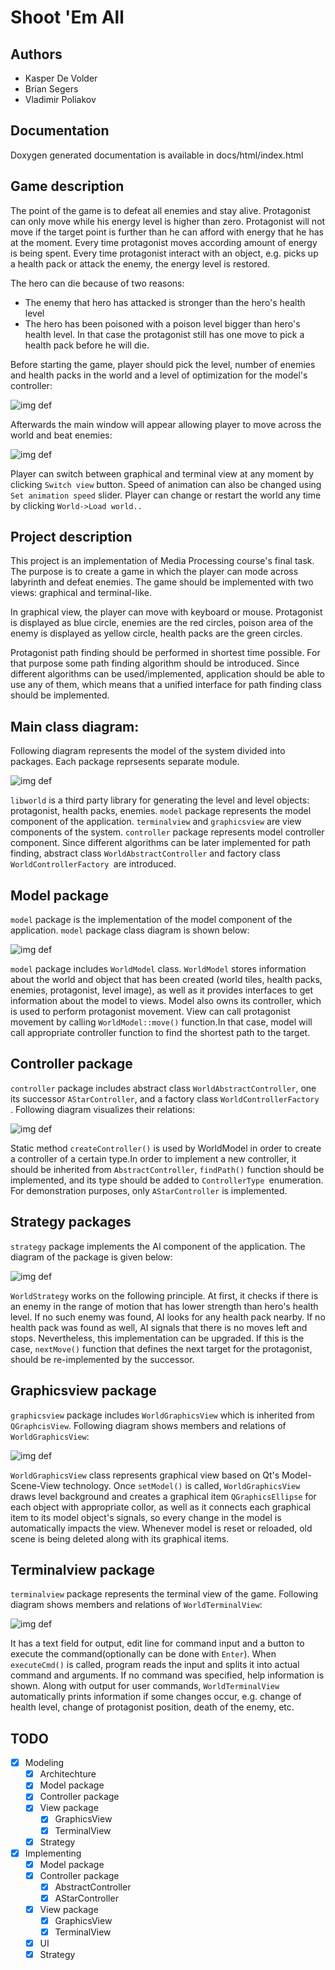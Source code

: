 # Shoot 'Em All

## Authors

* Kasper De Volder
* Brian Segers
* Vladimir Poliakov

## Documentation

Doxygen generated documentation is available in
docs/html/index.html

## Game description

The point of the game is to defeat all enemies and stay
alive. Protagonist can only move while his energy level is higher
than zero. Protagonist will not move if the target point is
further than he can afford with energy that he has at the
moment. Every time protagonist moves according amount of energy
is being spent. Every time protagonist interact with an object,
e.g. picks up a health pack or attack the enemy, the energy level
is restored.

The hero can die because of two reasons:
* The enemy that hero has attacked is stronger than the hero's
health level
* The hero has been poisoned with a poison level bigger than
hero's health level. In that case the protagonist still has one
move to pick a health pack before he will die.

Before starting the game, player should pick the level, number
of enemies and health packs in the world and a level of
optimization for the model's controller:

![img def](img/popup.png)

Afterwards the main window will appear allowing player to move
across the world and beat enemies:

![img def](img/mainwindow.png)

Player can switch between graphical and terminal view at any
moment by clicking `Switch view` button. Speed of animation can
also be changed using `Set animation speed` slider. Player can
change or restart the world any time by clicking `World->Load
world..`

## Project description

This project is an implementation of Media Processing course's
final task. The purpose is to create a game in which the player
can mode across labyrinth and defeat enemies. The game should be
implemented with two views: graphical and terminal-like.

In graphical view, the player can move with keyboard or mouse.
Protagonist is displayed as blue circle, enemies are the red
circles, poison area of the enemy is displayed as yellow circle,
health packs are the green circles.

Protagonist path finding should be performed in shortest time
possible. For that purpose some path finding algorithm should be
introduced. Since different algorithms can be used/implemented,
application should be able to use any of them, which means that
a unified interface for path finding class should be implemented.

## Main class diagram:

Following diagram represents the model of the system divided
into packages. Each package reprsesents separate module.

![img def](uml/main.png)

`libworld` is a third party library for generating the level and
level objects: protagonist, health packs, enemies. `model`
package represents the model component of the application.
`terminalview` and `graphicsview` are view components of the
system. `controller` package represents model controller
component. Since different algorithms can be later implemented
for path finding, abstract  class `WorldAbstractController` and
factory class `WorldControllerFactory `are introduced.

## Model package

`model` package is the implementation of the model component of
the application. `model` package class diagram is shown below:

![img def](uml/model.png)

`model` package includes `WorldModel` class. `WorldModel` stores
information about the world and object that has been created
(world tiles, health packs, enemies, protagonist, level image),
as well as it provides interfaces to get information about the
model to views. Model also owns its controller, which is used
to  perform protagonist movement. View can call protagonist
movement by calling `WorldModel::move()` function.In that case,
model will call appropriate controller function to find the
shortest path to the target.

## Controller package

`controller` package includes abstract class
`WorldAbstractController`, one its successor `AStarController`,
and a factory class `WorldControllerFactory `. Following diagram
visualizes their relations:

![img def](uml/controller.png)

Static method `createController()` is used by WorldModel in order
to create a controller of a certain type.In order to implement a
new controller, it should be inherited from `AbstractController`,
`findPath()` function should be implemented, and its type should
be added to `ControllerType `enumeration. For
demonstration purposes, only `AStarController` is implemented.

## Strategy packages
`strategy` package implements the AI component of the application. The diagram of the package is given below:

![img def](uml/strategy.png)

`WorldStrategy` works on the following principle. At first,
it checks if there is an enemy in the range of motion that has
lower strength than hero's health level. If no such enemy was
found, AI looks for any health pack nearby. If no health pack was
found as well, AI signals that there is no moves left and stops.
Nevertheless, this implementation can be upgraded. If this is the
case, `nextMove()` function that defines the next
target for the protagonist, should be re-implemented by the
successor.

## Graphicsview package

`graphicsview` package  includes `WorldGraphicsView` which is
inherited from `QGraphcisView`. Following diagram shows members
and relations of `WorldGraphicsView`:

![img def](uml/graphicsview.png)

`WorldGraphicsView` class represents graphical view based on Qt's
Model-Scene-View technology. Once `setModel()` is called,
`WorldGraphicsView` draws level background and creates a
graphical item `QGraphicsEllipse` for each object with
appropriate collor, as well as it connects each graphical item to
its model object's signals, so every change in the model is
automatically impacts the view. Whenever model is reset or
reloaded, old scene is being deleted along with its graphical
items.

## Terminalview package

`terminalview` package represents the terminal view of the game.
Following diagram shows members and relations of
`WorldTerminalView`:

![img def](uml/terminalview.png)

It has a text field for output, edit line for command input and a
button to execute the command(optionally can be done with
`Enter`). When `executeCmd()` is called, program reads the input
and splits it into actual command and arguments. If no command
was specified, help information is shown.
Along with output for user commands, `WorldTerminalView`
automatically prints information if some changes occur, e.g.
change of health level, change of protagonist position, death of
the enemy, etc.

## TODO

* [x] Modeling
  * [x] Architechture
  * [x] Model package
  * [x] Controller package
  * [x] View package
    * [x] GraphicsView
    * [x] TerminalView
  * [x] Strategy
* [x] Implementing
  * [x] Model package
  * [x] Controller package
    * [x] AbstractController
    * [x] AStarController
  * [x] View package
    * [x] GraphicsView
    * [x] TerminalView
  * [x] UI
  * [x] Strategy
